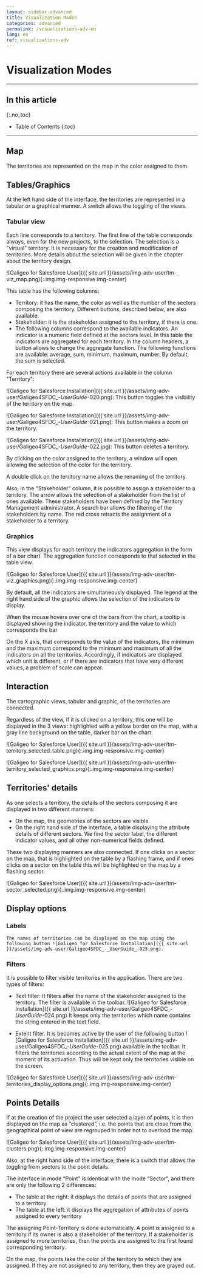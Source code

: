 ```yaml
---
layout: sidebar-advanced
title: Visualization Modes
categories: advanced
permalink: /visualisations-adv-en
lang: en
ref: visualisations-adv
---
```


# Visualization Modes

---

## In this article
{:.no_toc}

* Table of Contents
{:toc}

---

## Map

The territories are represented on the map in the color assigned to them.

## Tables/Graphics

At the left hand side of the interface, the territories are represented in a tabular or a graphical manner. A switch allows the toggling of the views.

### Tabular view

Each line corresponds to a territory. The first line of the table corresponds always, even for the new projects, to the selection. The selection is a "virtual" territory. It is necessary for the creation and modification of territories. More details about the selection will be given in the chapter about the territory design.

![Galigeo for Salesforce User]({{ site.url }}/assets/img-adv-user/tm-viz_map.png){:.img.img-responsive.img-center}

This table has the following columns:

- Territory: it has the name, the color as well as the number of the sectors composing the territory. Different buttons, described below, are also available.
- Stakeholder: it is the stakeholder assigned to the territory, if there is one.
- The following columns correspond to the available indicators. An indicator is a numeric field defined at the sectors level. In this table the indicators are aggregated for each territory. In the column headers, a button allows to change the aggregate function. The following functions are available: average, sum, minimum, maximum, number. By default, the sum is selected.

For each territory there are several actions available in the column "Territory":

![Galigeo for Salesforce Installation]({{ site.url }}/assets/img-adv-user/Galigeo4SFDC_-_UserGuide_-020.png): This button toggles the visibility of the territory on the map.

![Galigeo for Salesforce Installation]({{ site.url }}/assets/img-adv-user/Galigeo4SFDC_-_UserGuide_-021.png): This button makes a zoom on the territory.

![Galigeo for Salesforce Installation]({{ site.url }}/assets/img-adv-user/Galigeo4SFDC_-_UserGuide_-022.jpg): This button deletes a territory.

By clicking on the color assigned to the territory, a window will open allowing the selection of the color for the territory.

A double click on the territory name allows the renaming of the territory.

Also, in the "Stakeholder" column, it is possible to assign a stakeholder to a territory. The arrow allows the selection of a stakeholder from the list of ones available. These stakeholders have been defined by the Territory Management administrator. A search bar allows the filtering of the stakeholders by name. The red cross retracts the assignment of a stakeholder to a territory.

### Graphics

This view displays for each territory the indicators aggregation in the form of a bar chart. The aggregation function corresponds to that selected in the table view.

![Galigeo for Salesforce User]({{ site.url }}/assets/img-adv-user/tm-viz_graphics.png){:.img.img-responsive.img-center}

By default, all the indicators are simultaneously displayed. The legend at the right hand side of the graphic allows the selection of the indicators to display.

When the mouse hovers over one of the bars from the chart, a tooltip is displayed showing the indicator, the territory and the value to which corresponds the bar

On the X axis, that corresponds to the value of the indicators, the minimum and the maximum correspond to the minimum and maximum of all the indicators on all the territories. Accordingly, if indicators are displayed which unit is different, or if there are indicators that have very different values, a problem of scale can appear.

## Interaction

The cartographic views, tabular and graphic, of the territories are connected. 

Regardless of the view, if it is clicked on a territory, this one will be displayed in the 3 views: highlighted with a yellow border on the map, with a gray line background on the table, darker bar on the chart.

![Galigeo for Salesforce User]({{ site.url }}/assets/img-adv-user/tm-territory_selected_table.png){:.img.img-responsive.img-center}

![Galigeo for Salesforce User]({{ site.url }}/assets/img-adv-user/tm-territory_selected_graphics.png){:.img.img-responsive.img-center}

## Territories' details

As one selects a territory, the details of the sectors composing it are displayed in two different manners:

- On the map, the geometries of the sectors are visible
- On the right hand side of the interface, a table displaying the attribute details of different sectors. We find the sector label, the different indicator values, and all other non-numerical fields defined.

These two displaying manners are also connected. If one clicks on a sector on the map, that is highlighted on the table by a flashing frame, and if ones clicks on a sector on the table this will be highlighted on the map by a flashing sector.

![Galigeo for Salesforce User]({{ site.url }}/assets/img-adv-user/tm-sector_selected.png){:.img.img-responsive.img-center}

## Display options

### Labels

	The names of territories can be displayed on the map using the following button ![Galigeo for Salesforce Installation]({{ site.url }}/assets/img-adv-user/Galigeo4SFDC_-_UserGuide_-023.png).

### Filters

It is possible to filter visible territories in the application. There are two types of filters:

- Text filter: It filters after the name of the stakeholder assigned to the territory. The filter is available in the toolbar. ![Galigeo for Salesforce Installation]({{ site.url }}/assets/img-adv-user/Galigeo4SFDC_-_UserGuide_-024.png) It keeps only the territories which name contains the string entered in the text field.

- Extent filter. It is becomes active by the user of the following button ![Galigeo for Salesforce Installation]({{ site.url }}/assets/img-adv-user/Galigeo4SFDC_-_UserGuide_-025.png) available in the toolbar. It filters the territories according to the actual extent of the map at the moment of its activation. Thus will be kept only the territories visible on the screen.

![Galigeo for Salesforce User]({{ site.url }}/assets/img-adv-user/tm-territories_display_options.png){:.img.img-responsive.img-center}

## Points Details

If at the creation of the project the user selected a layer of points, it is then displayed on the map as “clustered”, i.e. the points that are close from the geographical point of view are regrouped in order not to overload the map.

![Galigeo for Salesforce User]({{ site.url }}/assets/img-adv-user/tm-clusters.png){:.img.img-responsive.img-center}

Also, at the right hand side of the interface, there is a switch that allows the toggling from sectors to the point details.

The interface in mode “Point” is identical with the mode “Sector”, and there are only the following 2 differences:

- The table at the right: it displays the details of points that are assigned to a territory
- The table at the left: it displays the aggregation of attributes of points assigned to every territory

The assigning Point-Territory is done automatically. A point is assigned to a territory if its owner is also a stakeholder of the territory. If a stakeholder is assigned to more territories, then the points are assigned to the first found corresponding territory.

On the map, the points take the color of the territory to which they are assigned. If they are not assigned to any territory, then they are grayed out.